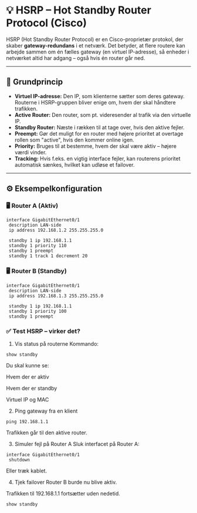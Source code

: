 # 💡 HSRP – Hot Standby Router Protocol (Cisco)

HSRP (Hot Standby Router Protocol) er en Cisco-proprietær protokol, der skaber **gateway-redundans** i et netværk. Det betyder, at flere routere kan arbejde sammen om én fælles gateway (en virtuel IP-adresse), så enheder i netværket altid har adgang – også hvis én router går ned.

---

## 🧠 Grundprincip

- **Virtuel IP-adresse:** Den IP, som klienterne sætter som deres gateway. Routerne i HSRP-gruppen bliver enige om, hvem der skal håndtere trafikken.
- **Active Router:** Den router, som pt. videresender al trafik via den virtuelle IP.
- **Standby Router:** Næste i rækken til at tage over, hvis den aktive fejler.
- **Preempt:** Gør det muligt for en router med højere prioritet at overtage rollen som "active", hvis den kommer online igen.
- **Priority:** Bruges til at bestemme, hvem der skal være aktiv – højere værdi vinder.
- **Tracking:** Hvis f.eks. en vigtig interface fejler, kan routerens prioritet automatisk sænkes, hvilket kan udløse et failover.

---

## ⚙️ Eksempelkonfiguration

### 🖥️ Router A (Aktiv)

```cisco
interface GigabitEthernet0/1
 description LAN-side
 ip address 192.168.1.2 255.255.255.0

 standby 1 ip 192.168.1.1
 standby 1 priority 110
 standby 1 preempt
 standby 1 track 1 decrement 20
```
### 🖥️ Router B (Standby)
```
interface GigabitEthernet0/1
 description LAN-side
 ip address 192.168.1.3 255.255.255.0

 standby 1 ip 192.168.1.1
 standby 1 priority 100
 standby 1 preempt
```
### ✅ Test HSRP – virker det?
1. Vis status på routerne
Kommando:
```
show standby
```
Du skal kunne se:

Hvem der er aktiv

Hvem der er standby

Virtuel IP og MAC

2. Ping gateway fra en klient
```
ping 192.168.1.1
```
Trafikken går til den aktive router.

3. Simuler fejl på Router A
Sluk interfacet på Router A:
```
interface GigabitEthernet0/1
 shutdown
```
Eller træk kablet.

4. Tjek failover
Router B burde nu blive aktiv.

Trafikken til 192.168.1.1 fortsætter uden nedetid.
```
show standby
```
